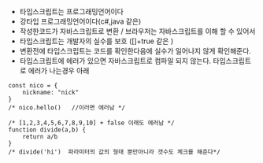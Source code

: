 - 타입스크립트는 프로그래밍언어이다
- 강타입 프로그래밍언어이다(c#,java 같은)
- 작성한코드가 자바스크립트로 변환 / 브라우저는 자바스크립트를 이해 할 수 있어서
- 타입스크립트는 개발자의 실수를 보호 ([]+true 같은 )
- 변환전에 타입스크립트는 코드를 확인한다음에 실수가 일어나지 않게 확인해준다.
- 타입스크립트에 에러가 있으면 자바스크립트로 컴파일 되지 않는다.
  타입스크립트로 에러가 나는경우 아래

```
const nico = {
    nickname: "nick"
}
/* nico.hello()   //이러면 에러남 */

/* [1,2,3,4,5,6,7,8,9,10] + false 이래도 에러남 */
function divide(a,b) {
    return a/b
}
/* divide('hi')  파라미터의 값의 형태 뿐만아니라 갯수도 체크를 해준다*/
```
